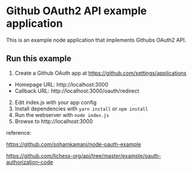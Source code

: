 # Github OAuth2 API example application

This is an example node application that implements Githubs OAuth2 API.

## Run this example

1. Create a Github OAuth app at https://github.com/settings/applications
  - Homepage URL: http://localhost:3000
  - Callback URL: http://localhost:3000/oauth/redirect
2. Edit index.js with your app config
3. Install dependencies with `yarn install` or `npm install`
4. Run the webserver with `node index.js`
5. Browse to http://localhost:3000

reference:

https://github.com/sohamkamani/node-oauth-example

https://github.com/lichess-org/api/tree/master/example/oauth-authorization-code